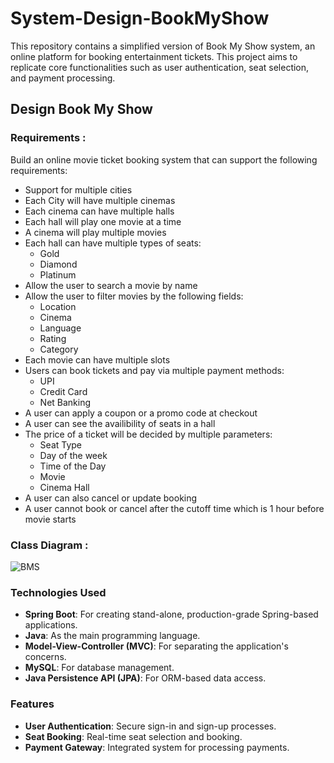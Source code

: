 # System-Design-BookMyShow

This repository contains a simplified version of Book My Show system, an online platform for booking entertainment tickets. 
This project aims to replicate core functionalities such as user authentication, seat selection, and payment processing.

## Design Book My Show

### Requirements :

Build an online movie ticket booking system that can support the following requirements:

- Support for multiple cities
- Each City will have multiple cinemas
- Each cinema can have multiple halls
- Each hall will play one movie at a time
- A cinema will play multiple movies
- Each hall can have multiple types of seats:
  - Gold
  - Diamond
  - Platinum
- Allow the user to search a movie by name
- Allow the user to filter movies by the following fields:
  - Location
  - Cinema
  - Language
  - Rating
  - Category
- Each movie can have multiple slots
- Users can book tickets and pay via multiple payment methods:
  - UPI
  - Credit Card
  - Net Banking
- A user can apply a coupon or a promo code at checkout
- A user can see the availibility of seats in a hall
- The price of a ticket will be decided by multiple parameters:
  - Seat Type
  - Day of the week
  - Time of the Day
  - Movie
  - Cinema Hall
- A user can also cancel or update booking
- A user cannot book or cancel after the cutoff time which is 1 hour before movie starts

### Class Diagram :

![BMS]()

### Technologies Used

- **Spring Boot**: For creating stand-alone, production-grade Spring-based applications.
- **Java**: As the main programming language.
- **Model-View-Controller (MVC)**: For separating the application's concerns.
- **MySQL**: For database management.
- **Java Persistence API (JPA)**: For ORM-based data access.

### Features

- **User Authentication**: Secure sign-in and sign-up processes.
- **Seat Booking**: Real-time seat selection and booking.
- **Payment Gateway**: Integrated system for processing payments.

